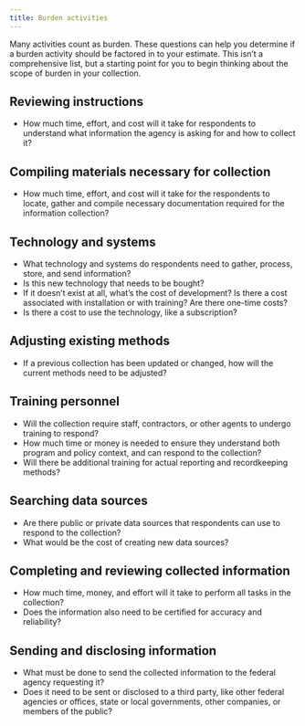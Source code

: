 ```yaml
---
title: Burden activities
---
```


Many activities count as burden. These questions can help you determine if a burden activity should be factored in to your estimate. This isn’t a comprehensive list, but a starting point for you to begin thinking about the scope of burden in your collection.

## Reviewing instructions
*	How much time, effort, and cost will it take for respondents to understand what information the agency is asking for and how to collect it?

## Compiling materials necessary for collection
*	How much time, effort, and cost will it take for the respondents to locate, gather and compile necessary documentation required for the information collection?

## Technology and systems
*	What technology and systems do respondents need to gather, process, store, and send information?
*	Is this new technology that needs to be bought?
*	If it doesn’t exist at all, what’s the cost of development? Is there a cost associated with installation or with training? Are there one-time costs?
*	Is there a cost to use the technology, like a subscription?

## Adjusting existing methods
*	If a previous collection has been updated or changed, how will the current methods need to be adjusted?

## Training personnel
*	Will the collection require staff, contractors, or other agents to undergo training to respond?
*	How much time or money is needed to ensure they understand both program and policy context, and can respond to the collection?
*	Will there be additional training for actual reporting and recordkeeping methods?

## Searching data sources
*	Are there public or private data sources that respondents can use to respond to the collection?
*	What would be the cost of creating new data sources?

## Completing and reviewing collected information
*	How much time, money, and effort will it take to perform all tasks in the collection?
*	Does the information also need to be certified for accuracy and reliability?

## Sending and disclosing information
*	What must be done to send the collected information to the federal agency requesting it?
*	Does it need to be sent or disclosed to a third party, like other federal agencies or offices, state or local governments, other companies, or members of the public?
